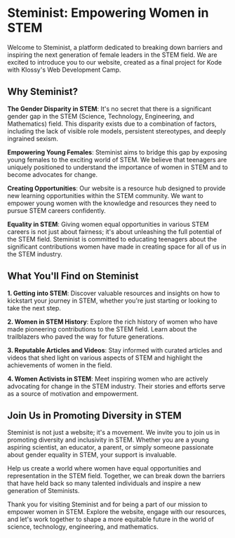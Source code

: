 # Steminist: Empowering Women in STEM

Welcome to Steminist, a platform dedicated to breaking down barriers and inspiring the next generation of female leaders in the STEM field. We are excited to introduce you to our website, created as a final project for Kode with Klossy's Web Development Camp.

## Why Steminist?

**The Gender Disparity in STEM**: It's no secret that there is a significant gender gap in the STEM (Science, Technology, Engineering, and Mathematics) field. This disparity exists due to a combination of factors, including the lack of visible role models, persistent stereotypes, and deeply ingrained sexism.

**Empowering Young Females**: Steminist aims to bridge this gap by exposing young females to the exciting world of STEM. We believe that teenagers are uniquely positioned to understand the importance of women in STEM and to become advocates for change.

**Creating Opportunities**: Our website is a resource hub designed to provide new learning opportunities within the STEM community. We want to empower young women with the knowledge and resources they need to pursue STEM careers confidently.

**Equality in STEM**: Giving women equal opportunities in various STEM careers is not just about fairness; it's about unleashing the full potential of the STEM field. Steminist is committed to educating teenagers about the significant contributions women have made in creating space for all of us in the STEM industry.

## What You'll Find on Steminist

**1. Getting into STEM**: Discover valuable resources and insights on how to kickstart your journey in STEM, whether you're just starting or looking to take the next step.

**2. Women in STEM History**: Explore the rich history of women who have made pioneering contributions to the STEM field. Learn about the trailblazers who paved the way for future generations.

**3. Reputable Articles and Videos**: Stay informed with curated articles and videos that shed light on various aspects of STEM and highlight the achievements of women in the field.

**4. Women Activists in STEM**: Meet inspiring women who are actively advocating for change in the STEM industry. Their stories and efforts serve as a source of motivation and empowerment.

## Join Us in Promoting Diversity in STEM

Steminist is not just a website; it's a movement. We invite you to join us in promoting diversity and inclusivity in STEM. Whether you are a young aspiring scientist, an educator, a parent, or simply someone passionate about gender equality in STEM, your support is invaluable.

Help us create a world where women have equal opportunities and representation in the STEM field. Together, we can break down the barriers that have held back so many talented individuals and inspire a new generation of Steminists.

Thank you for visiting Steminist and for being a part of our mission to empower women in STEM. Explore the website, engage with our resources, and let's work together to shape a more equitable future in the world of science, technology, engineering, and mathematics.
